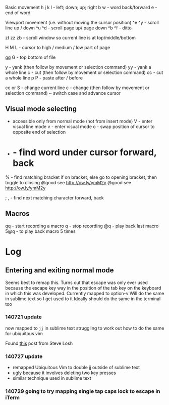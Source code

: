 Basic movement
h j k l - left; down; up; right
b w - word back/forward
e - end of word

Viewport movement (i.e. without moving the cursor position)
^e ^y - scroll line up / down
^u ^d - scroll page up/ page down
^b ^f - ditto

zt zz zb - scroll window so current line is at top/middle/bottom

H M L - cursor to high / medium / low part of page

gg G - top bottom of file

y - yank (then follow by movement or selection command)
yy - yank a whole line
c - cut (then follow by movement or selection command)
cc - cut a whole line
p P - paste after / before

cc or S - change current line
c - change (then follow by movement or selection command)
~ switch case and advance cursor

## Visual mode selecting
- accessible only from normal mode (not from insert mode)
V - enter visual line mode
v - enter visual mode
o - swap position of cursor to opposite end of selection

* # - find word under cursor forward, back
% - find matching bracket if on bracket, else go to opening bracket, then toggle to closing @good see http://ow.ly/ymM2y @good see http://ow.ly/ymM2y

; , - find next matching character forward, back

## Macros
qq - start recording a macro
q - stop recording
@q - play back last macro
5@q - to play back macro 5 times

# Log

## Entering and exiting normal mode 

Seems best to remap this. Turns out that escape was only ever used because the escape key way in the position of the tab key on the keyboard in which this was developed.
Currently mapped to option-v
Will do the same in sublime text so I get used to it
Ideally should do the same in the terminal too

### 140721 update

now mapped to `jj` in sublime text
struggling to work out how to do the same for ubiquitous vim 

Found [this](http://stevelosh.com/blog/2012/10/a-modern-space-cadet/#modern-software) post from Steve Losh



### 140727 update

- remapped Ubiquitous Vim to double jj outside of sublime text
- ugly because it involves deleting two key presses
- similar technique used in sublime text

### 140729 going to try mapping single tap caps lock to escape in iTerm







